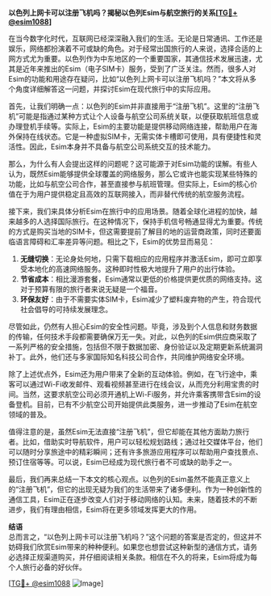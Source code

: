 **以色列上网卡可以注册飞机吗？揭秘以色列Esim与航空旅行的关系[[TG💪+ @esim1088](https://t.me/s/esim1088)]**

在当今数字化时代，互联网已经深深融入我们的生活。无论是日常通讯、工作还是娱乐，网络都扮演着不可或缺的角色。对于经常出国旅行的人来说，选择合适的上网方式尤为重要。以色列作为中东地区的一个重要国家，其通信技术发展迅速，尤其是近年来推出的Esim（电子SIM卡）服务，受到了广泛关注。然而，很多人对Esim的功能和用途存在疑问，比如“以色列上网卡可以注册飞机吗？”本文将从多个角度详细解答这一问题，并探讨Esim在现代旅行中的实际应用。

首先，让我们明确一点：以色列的Esim并非直接用于“注册飞机”。这里的“注册飞机”可能是指通过某种方式让个人设备与航空公司系统关联，以便获取航班信息或办理登机手续等。实际上，Esim的主要功能是提供移动网络连接，帮助用户在海外保持在线状态。它是一种虚拟SIM卡，无需实体卡槽即可使用，具有便捷性和灵活性。因此，Esim本身并不具备与航空公司系统交互的技术能力。

那么，为什么有人会提出这样的问题呢？这可能源于对Esim功能的误解。有些人认为，既然Esim能够提供全球覆盖的网络服务，那么它或许也能实现某些特殊的功能，比如与航空公司合作，甚至直接参与航班管理。但实际上，Esim的核心价值在于为用户提供稳定且高效的互联网接入，而非替代传统的航空服务流程。

接下来，我们来具体分析Esim在旅行中的应用场景。随着全球化进程的加快，越来越多的人选择国际旅行。在这种情况下，保持手机信号畅通显得尤为重要。传统的方式是购买当地的SIM卡，但这需要提前了解目的地的运营商政策，同时还要面临语言障碍和汇率差异等问题。相比之下，Esim的优势显而易见：

1. **无缝切换**：无论身处何地，只需下载相应的应用程序并激活Esim，即可立即享受本地化的高速网络服务。这种即时性极大地提升了用户的出行体验。
2. **节省成本**：相比漫游套餐，Esim通常以更低的价格提供更优质的网络支持。这对于预算有限的旅行者来说无疑是一个福音。
3. **环保友好**：由于不需要实体SIM卡，Esim减少了塑料废弃物的产生，符合现代社会倡导的可持续发展理念。

尽管如此，仍然有人担心Esim的安全性问题。毕竟，涉及到个人信息和财务数据的传输，任何技术手段都需要确保万无一失。对此，以色列的Esim供应商采取了一系列严格的安全措施，包括但不限于数据加密、身份验证以及定期更新系统漏洞补丁。此外，他们还与多家国际知名科技公司合作，共同维护网络安全环境。

除了上述优点外，Esim还为用户带来了全新的互动体验。例如，在飞行途中，乘客可以通过Wi-Fi收发邮件、观看视频甚至进行在线会议，从而充分利用宝贵的时间。当然，这要求航空公司必须开通机上Wi-Fi服务，并允许乘客携带含Esim的设备登机。目前，已有不少航空公司开始提供此类服务，进一步推动了Esim在航空领域的普及。

值得注意的是，虽然Esim无法直接“注册飞机”，但它却能在其他方面助力旅行者。比如，借助实时导航软件，用户可以轻松规划路线；通过社交媒体平台，他们可以随时分享旅途中的精彩瞬间；还有许多旅游应用程序可以帮助用户查找景点、预订住宿等等。可以说，Esim已经成为现代旅行者不可或缺的助手之一。

最后，我们再来总结一下本文的核心观点。以色列的Esim虽然不能真正意义上的“注册飞机”，但它的出现无疑为我们的生活带来了诸多便利。作为一种创新性的通信工具，Esim正在逐步改变人们对于移动网络的认知。未来，随着技术的不断进步，我们有理由相信，Esim将在更多领域发挥更大的作用。

**结语**  
总而言之，“以色列上网卡可以注册飞机吗？”这个问题的答案是否定的，但这并不妨碍我们欣赏Esim带来的种种便利。如果您也想尝试这种新型的通信方式，请务必选择正规渠道购买，并仔细阅读相关条款。相信在不久的将来，Esim将成为每个人旅行必备的好伙伴。

[[TG💪+ @esim1088](https://t.me/s/esim1088) ![Image](https://i.postimg.cc/4NQfJmqS/Snipaste-2025-05-13-00-14-12.png)]